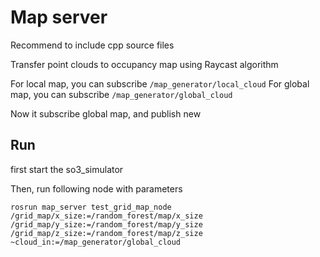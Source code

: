 # Map server

Recommend to include cpp source files

Transfer point clouds to occupancy map using Raycast algorithm

For local map, you can subscribe `/map_generator/local_cloud`
For global map, you can subscribe `/map_generator/global_cloud`

Now it subscribe global map, and publish new 

## Run

first start the so3_simulator

Then, run following node with parameters
```
rosrun map_server test_grid_map_node /grid_map/x_size:=/random_forest/map/x_size /grid_map/y_size:=/random_forest/map/y_size /grid_map/z_size:=/random_forest/map/z_size ~cloud_in:=/map_generator/global_cloud 
```